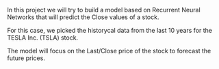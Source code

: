 In this project we will try to build a model based on Recurrent Neural Networks that will predict the Close values of a stock.

For this case, we picked the historycal data from the last 10 years for the TESLA Inc. (TSLA) stock.

The model will focus on the Last/Close price of the stock to forecast the future prices.
